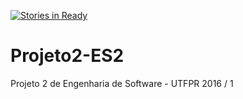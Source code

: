 [![Stories in Ready](https://badge.waffle.io/paulobcosta/Projeto2-ES2.png?label=ready&title=Ready)](https://waffle.io/paulobcosta/Projeto2-ES2)
# Projeto2-ES2
Projeto 2 de Engenharia de Software - UTFPR 2016 / 1
